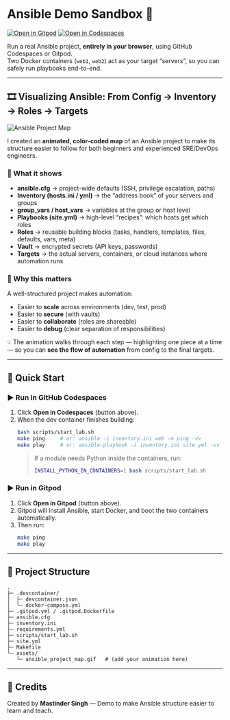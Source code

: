 # Ansible Demo Sandbox 🚀

[![Open in Gitpod](https://gitpod.io/button/open-in-gitpod.svg)](https://gitpod.io/#https://github.com/mastinder/ansible-demo-sandbox)
[![Open in Codespaces](https://img.shields.io/badge/GitHub-Codespaces-black?logo=github)](https://codespaces.new/mastinder/ansible-demo-sandbox?quickstart=1)

Run a real Ansible project, **entirely in your browser**, using GitHub Codespaces or Gitpod.  
Two Docker containers (`web1`, `web2`) act as your target “servers”, so you can safely run playbooks end-to-end.

---

## 🎞 Visualizing Ansible: From Config → Inventory → Roles → Targets

![Ansible Project Map](assets/ansible_project_map.gif)

I created an **animated, color-coded map** of an Ansible project to make its structure easier to follow for both beginners and experienced SRE/DevOps engineers.

### 🔑 What it shows
- **ansible.cfg** → project-wide defaults (SSH, privilege escalation, paths)  
- **Inventory (hosts.ini / yml)** → the “address book” of your servers and groups  
- **group_vars / host_vars** → variables at the group or host level  
- **Playbooks (site.yml)** → high-level “recipes”: which hosts get which roles  
- **Roles** → reusable building blocks (tasks, handlers, templates, files, defaults, vars, meta)  
- **Vault** → encrypted secrets (API keys, passwords)  
- **Targets** → the actual servers, containers, or cloud instances where automation runs  

### 🎯 Why this matters
A well-structured project makes automation:
- Easier to **scale** across environments (dev, test, prod)  
- Easier to **secure** (with vaults)  
- Easier to **collaborate** (roles are shareable)  
- Easier to **debug** (clear separation of responsibilities)  

💡 The animation walks through each step — highlighting one piece at a time — so you can **see the flow of automation** from config to the final targets.

---

## 🚀 Quick Start

### ▶️ Run in GitHub Codespaces
1. Click **Open in Codespaces** (button above).
2. When the dev container finishes building:
   ```bash
   bash scripts/start_lab.sh
   make ping     # or: ansible -i inventory.ini web -m ping -vv
   make play     # or: ansible-playbook -i inventory.ini site.yml -vv
   ```
   > If a module needs Python inside the containers, run:
   > ```bash
   > INSTALL_PYTHON_IN_CONTAINERS=1 bash scripts/start_lab.sh
   > ```

### ▶️ Run in Gitpod
1. Click **Open in Gitpod** (button above).  
2. Gitpod will install Ansible, start Docker, and boot the two containers automatically.  
3. Then run:
   ```bash
   make ping
   make play
   ```

---

## 📂 Project Structure
```
.
├─ .devcontainer/
│  ├─ devcontainer.json
│  └─ docker-compose.yml
├─ .gitpod.yml / .gitpod.Dockerfile
├─ ansible.cfg
├─ inventory.ini
├─ requirements.yml
├─ scripts/start_lab.sh
├─ site.yml
├─ Makefile
└─ assets/
   └─ ansible_project_map.gif   # (add your animation here)
```

---

## 🙌 Credits
Created by **Mastinder Singh** — Demo to make Ansible structure easier to learn and teach.
